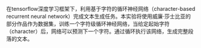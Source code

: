 在tensorflow深度学习框架下，利用基于字符的循环神经网络（character-based recurrent neural network）完成文本生成任务。本实验将使用威廉·莎士比亚的部分作品作为数据集，训练一个字符级循环神经网络，当给定起始字符（character）后，网络可以预测下一个字符。通过循环执行该网络，生成完整段落的文本。

